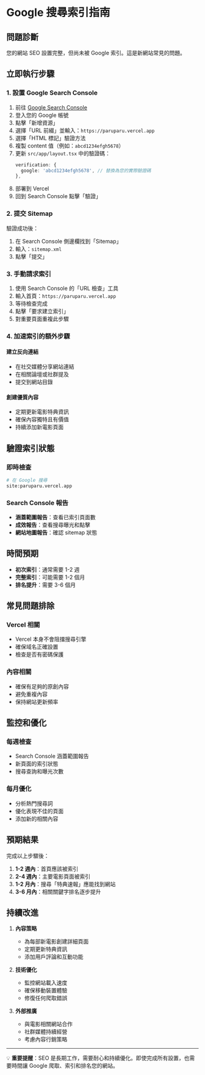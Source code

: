 # Google 搜尋索引指南

## 問題診斷

您的網站 SEO 設置完整，但尚未被 Google 索引。這是新網站常見的問題。

## 立即執行步驟

### 1. 設置 Google Search Console

1. 前往 [Google Search Console](https://search.google.com/search-console/)
2. 登入您的 Google 帳號
3. 點擊「新增資源」
4. 選擇「URL 前綴」並輸入：`https://paruparu.vercel.app`
5. 選擇「HTML 標記」驗證方法
6. 複製 content 值（例如：`abcd1234efgh5678`）
7. 更新 `src/app/layout.tsx` 中的驗證碼：
   ```typescript
   verification: {
     google: 'abcd1234efgh5678', // 替換為您的實際驗證碼
   },
   ```
8. 部署到 Vercel
9. 回到 Search Console 點擊「驗證」

### 2. 提交 Sitemap

驗證成功後：
1. 在 Search Console 側邊欄找到「Sitemap」
2. 輸入：`sitemap.xml`
3. 點擊「提交」

### 3. 手動請求索引

1. 使用 Search Console 的「URL 檢查」工具
2. 輸入首頁：`https://paruparu.vercel.app`
3. 等待檢查完成
4. 點擊「要求建立索引」
5. 對重要頁面重複此步驟

### 4. 加速索引的額外步驟

#### 建立反向連結
- 在社交媒體分享網站連結
- 在相關論壇或社群提及
- 提交到網站目錄

#### 創建優質內容
- 定期更新電影特典資訊
- 確保內容獨特且有價值
- 持續添加新電影頁面

## 驗證索引狀態

### 即時檢查
```bash
# 在 Google 搜尋
site:paruparu.vercel.app
```

### Search Console 報告
- **涵蓋範圍報告**：查看已索引頁面數
- **成效報告**：查看搜尋曝光和點擊
- **網站地圖報告**：確認 sitemap 狀態

## 時間預期

- **初次索引**：通常需要 1-2 週
- **完整索引**：可能需要 1-2 個月
- **排名提升**：需要 3-6 個月

## 常見問題排除

### Vercel 相關
- Vercel 本身不會阻擋搜尋引擎
- 確保域名正確設置
- 檢查是否有密碼保護

### 內容相關
- 確保有足夠的原創內容
- 避免重複內容
- 保持網站更新頻率

## 監控和優化

### 每週檢查
- Search Console 涵蓋範圍報告
- 新頁面的索引狀態
- 搜尋查詢和曝光次數

### 每月優化
- 分析熱門搜尋詞
- 優化表現不佳的頁面
- 添加新的相關內容

## 預期結果

完成以上步驟後：
1. **1-2 週內**：首頁應該被索引
2. **2-4 週內**：主要電影頁面被索引
3. **1-2 月內**：搜尋「特典速報」應能找到網站
4. **3-6 月內**：相關關鍵字排名逐步提升

## 持續改進

1. **內容策略**
   - 為每部新電影創建詳細頁面
   - 定期更新特典資訊
   - 添加用戶評論和互動功能

2. **技術優化**
   - 監控網站載入速度
   - 確保移動裝置體驗
   - 修復任何爬取錯誤

3. **外部推廣**
   - 與電影相關網站合作
   - 社群媒體持續經營
   - 考慮內容行銷策略

---

💡 **重要提醒**：SEO 是長期工作，需要耐心和持續優化。即使完成所有設置，也需要時間讓 Google 爬取、索引和排名您的網站。